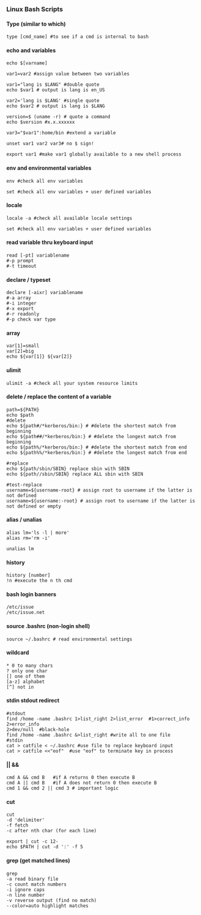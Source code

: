 ### Linux Bash Scripts

#### Type (similar to which)

```
type [cmd_name] #to see if a cmd is internal to bash
```


#### echo and variables

```
echo $[varname] 

var1=var2 #assign value between two variables

var1="lang is $LANG" #double quote
echo $var1 # output is lang is en_US

var2='lang is $LANG' #single quote
echo $var2 # output is lang is $LANG

version=$ (uname -r) # quote a command
echo $version #x.x.xxxxxx

var3="$var1":home/bin #extend a variable

unset var1 var2 var3# no $ sign!

export var1 #make var1 globally available to a new shell process
```

#### env and environmental variables
```
env #check all env variables

set #check all env variables + user defined variables

``` 

#### locale
```
locale -a #check all available locale settings

set #check all env variables + user defined variables

``` 

#### read variable thru keyboard input
```
read [-pt] variablename
#-p prompt
#-t timeout
```

#### declare / typeset
```
declare [-aixr] variablename
#-a array
#-i integer
#-x export
#-r readonly
#-p check var type
```

#### array
```
var[1]=small
var[2]=big
echo ${var[1]} ${var[2]} 
```

#### ulimit
```
ulimit -a #check all your system resource limits
```

#### delete / replace the content of a variable
```
path=${PATH}
echo $path
#delete
echo ${path#/*kerberos/bin:} # #delete the shortest match from beginning
echo ${path##/*kerberos/bin:} # #delete the longest match from beginning
echo ${path%/*kerberos/bin:} # #delete the shortest match from end
echo ${path%%/*kerberos/bin:} # #delete the longest match from end

#replace
echo ${path/sbin/SBIN} replace sbin with SBIN
echo ${path//sbin/SBIN} replace ALL sbin with SBIN

#test-replace
username=${username-root} # assign root to username if the latter is not defined
username=${username:-root} # assign root to username if the latter is not defined or empty
```

#### alias / unalias
```
alias lm='ls -l | more'
alias rm='rm -i'

unalias lm
```

#### history
```
history [number]
!n #execute the n th cmd 
```

#### bash login banners
```
/etc/issue
/etc/issue.net
```

#### source .bashrc (non-login shell)
```
source ~/.bashrc # read environmental settings 
```

#### wildcard
```
* 0 to many chars
? only one char
[] one of them
[a-z] alphabet
[^] not in 
```

#### stdin stdout redirect
```
#stdout
find /home -name .bashrc 1>list_right 2>list_error  #1>correct_info  2>error_info
2>dev/null  #black-hole
find /home -name .bashrc &>list_right #write all to one file
#stdin
cat > catfile < ~/.bashrc #use file to replace keyboard input
cat > catfile <<"eof"  #use "eof" to terminate key in process
```

#### ||   &&
```
cmd A && cmd B   #if A returns 0 then execute B 
cmd A || cmd B   #if A does not return 0 then execute B
cmd 1 && cmd 2 || cmd 3 # important logic
```

#### cut
```
cut 
-d 'delimiter'
-f fetch 
-c after nth char (for each line)

export | cut -c 12-
echo $PATH | cut -d ':' -f 5
```

#### grep (get matched lines)
```
grep 
-a read binary file
-c count match numbers
-i ignore caps
-n line number
-v reverse output (find no match)
--color=auto highlight matches
```